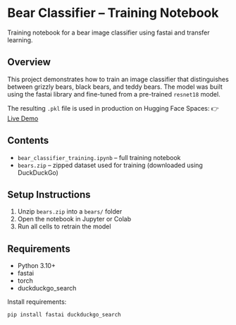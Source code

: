 # Bear Classifier – Training Notebook

Training notebook for a bear image classifier using fastai and transfer learning.

## Overview

This project demonstrates how to train an image classifier that distinguishes between grizzly bears, black bears, and teddy bears. The model was built using the fastai library and fine-tuned from a pre-trained `resnet18` model.

The resulting `.pkl` file is used in production on Hugging Face Spaces:
👉 [Live Demo](https://huggingface.co/spaces/emiranda182/bear_classifier)

## Contents

- `bear_classifier_training.ipynb` – full training notebook
- `bears.zip` – zipped dataset used for training (downloaded using DuckDuckGo)

## Setup Instructions

1. Unzip `bears.zip` into a `bears/` folder
2. Open the notebook in Jupyter or Colab
3. Run all cells to retrain the model

## Requirements

- Python 3.10+
- fastai
- torch
- duckduckgo_search

Install requirements:

```bash
pip install fastai duckduckgo_search
